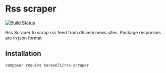 # Rss scraper

[![Build Status](https://travis-ci.org/baraveli/rss-scraper.svg?branch=master)](https://travis-ci.org/baraveli/rss-scraper)

Rss Scraper to scrap rss feed from dhivehi news sites. Package responses are in json format

## Installation

```shell
composer require baraveli/rss-scraper
```
